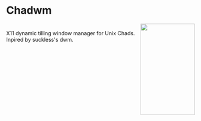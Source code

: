 # Chadwm
<img align="right" src="https://media.tenor.com/epNMHGvRyHcAAAAd/gigachad-chad.gif" width="145" height="245">

<br>
X11 dynamic tilling window manager for Unix Chads. Inpired by suckless's dwm.
